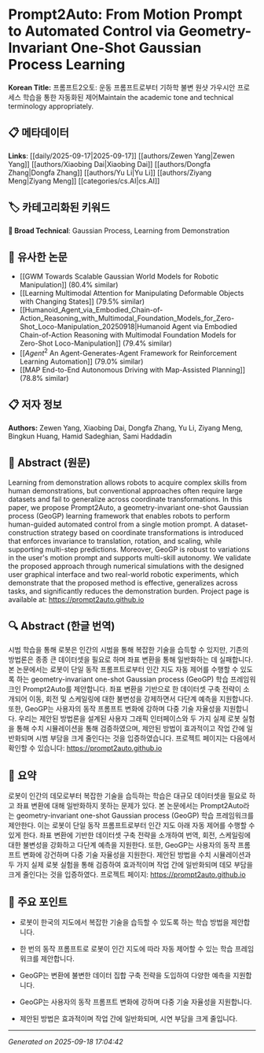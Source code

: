 
# Prompt2Auto: From Motion Prompt to Automated Control via Geometry-Invariant One-Shot Gaussian Process Learning

**Korean Title:** 프롬프트2오토: 운동 프롬프트로부터 기하학 불변 원샷 가우시안 프로세스 학습을 통한 자동화된 제어Maintain the academic tone and technical terminology appropriately.

## 📋 메타데이터

**Links**: [[daily/2025-09-17|2025-09-17]] [[authors/Zewen Yang|Zewen Yang]] [[authors/Xiaobing Dai|Xiaobing Dai]] [[authors/Dongfa Zhang|Dongfa Zhang]] [[authors/Yu Li|Yu Li]] [[authors/Ziyang Meng|Ziyang Meng]] [[categories/cs.AI|cs.AI]]

## 🏷️ 카테고리화된 키워드
**🔬 Broad Technical**: Gaussian Process, Learning from Demonstration

## 🔗 유사한 논문
- [[GWM Towards Scalable Gaussian World Models for Robotic Manipulation]] (80.4% similar)
- [[Learning Multimodal Attention for Manipulating Deformable Objects with Changing States]] (79.5% similar)
- [[Humanoid_Agent_via_Embodied_Chain-of-Action_Reasoning_with_Multimodal_Foundation_Models_for_Zero-Shot_Loco-Manipulation_20250918|Humanoid Agent via Embodied Chain-of-Action Reasoning with Multimodal Foundation Models for Zero-Shot Loco-Manipulation]] (79.4% similar)
- [[$Agent^2$ An Agent-Generates-Agent Framework for Reinforcement Learning Automation]] (79.0% similar)
- [[MAP End-to-End Autonomous Driving with Map-Assisted Planning]] (78.8% similar)

## 📋 저자 정보

**Authors:** Zewen Yang, Xiaobing Dai, Dongfa Zhang, Yu Li, Ziyang Meng, Bingkun Huang, Hamid Sadeghian, Sami Haddadin

## 📄 Abstract (원문)

Learning from demonstration allows robots to acquire complex skills from
human demonstrations, but conventional approaches often require large datasets
and fail to generalize across coordinate transformations. In this paper, we
propose Prompt2Auto, a geometry-invariant one-shot Gaussian process (GeoGP)
learning framework that enables robots to perform human-guided automated
control from a single motion prompt. A dataset-construction strategy based on
coordinate transformations is introduced that enforces invariance to
translation, rotation, and scaling, while supporting multi-step predictions.
Moreover, GeoGP is robust to variations in the user's motion prompt and
supports multi-skill autonomy. We validate the proposed approach through
numerical simulations with the designed user graphical interface and two
real-world robotic experiments, which demonstrate that the proposed method is
effective, generalizes across tasks, and significantly reduces the
demonstration burden. Project page is available at:
https://prompt2auto.github.io

## 🔍 Abstract (한글 번역)

시범 학습을 통해 로봇은 인간의 시범을 통해 복잡한 기술을 습득할 수 있지만, 기존의 방법론은 종종 큰 데이터셋을 필요로 하며 좌표 변환을 통해 일반화하는 데 실패합니다. 본 논문에서는 로봇이 단일 동작 프롬프트로부터 인간 지도 자동 제어를 수행할 수 있도록 하는 geometry-invariant one-shot Gaussian process (GeoGP) 학습 프레임워크인 Prompt2Auto를 제안합니다. 좌표 변환을 기반으로 한 데이터셋 구축 전략이 소개되어 이동, 회전 및 스케일링에 대한 불변성을 강제하면서 다단계 예측을 지원합니다. 또한, GeoGP는 사용자의 동작 프롬프트 변화에 강하며 다중 기술 자율성을 지원합니다. 우리는 제안된 방법론을 설계된 사용자 그래픽 인터페이스와 두 가지 실제 로봇 실험을 통해 수치 시뮬레이션을 통해 검증하였으며, 제안된 방법이 효과적이고 작업 간에 일반화되며 시범 부담을 크게 줄인다는 것을 입증하였습니다. 프로젝트 페이지는 다음에서 확인할 수 있습니다: https://prompt2auto.github.io

## 📝 요약

로봇이 인간의 데모로부터 복잡한 기술을 습득하는 학습은 대규모 데이터셋을 필요로 하고 좌표 변환에 대해 일반화하지 못하는 문제가 있다. 본 논문에서는 Prompt2Auto라는 geometry-invariant one-shot Gaussian process (GeoGP) 학습 프레임워크를 제안한다. 이는 로봇이 단일 동작 프롬프트로부터 인간 지도 아래 자동 제어를 수행할 수 있게 한다. 좌표 변환에 기반한 데이터셋 구축 전략을 소개하여 번역, 회전, 스케일링에 대한 불변성을 강화하고 다단계 예측을 지원한다. 또한, GeoGP는 사용자의 동작 프롬프트 변화에 강건하며 다중 기술 자율성을 지원한다. 제안된 방법을 수치 시뮬레이션과 두 가지 실제 로봇 실험을 통해 검증하여 효과적이며 작업 간에 일반화되며 데모 부담을 크게 줄인다는 것을 입증하였다. 프로젝트 페이지: https://prompt2auto.github.io

## 🎯 주요 포인트

- 로봇이 한국의 지도에서 복잡한 기술을 습득할 수 있도록 하는 학습 방법을 제안합니다.

- 한 번의 동작 프롬프트로 로봇이 인간 지도에 따라 자동 제어할 수 있는 학습 프레임워크를 제안합니다.

- GeoGP는 변환에 불변한 데이터 집합 구축 전략을 도입하여 다양한 예측을 지원합니다.

- GeoGP는 사용자의 동작 프롬프트 변화에 강하며 다중 기술 자율성을 지원합니다.

- 제안된 방법은 효과적이며 작업 간에 일반화되며, 시연 부담을 크게 줄입니다.

---

*Generated on 2025-09-18 17:04:42*